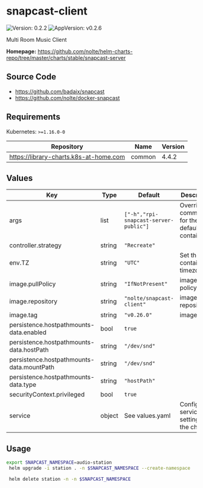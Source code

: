 # snapcast-client

![Version: 0.2.2](https://img.shields.io/badge/Version-0.2.2-informational?style=flat-square) ![AppVersion: v0.2.6](https://img.shields.io/badge/AppVersion-v0.2.6-informational?style=flat-square)

Multi Room Music Client

**Homepage:** <https://github.com/nolte/helm-charts-repo/tree/master/charts/stable/snapcast-server>

## Source Code

* <https://github.com/badaix/snapcast>
* <https://github.com/nolte/docker-snapcast>

## Requirements

Kubernetes: `>=1.16.0-0`

| Repository | Name | Version |
|------------|------|---------|
| https://library-charts.k8s-at-home.com | common | 4.4.2 |

## Values

| Key | Type | Default | Description |
|-----|------|---------|-------------|
| args | list | `["-h","rpi-snapcast-server-public"]` | Override the command(s) for the default container |
| controller.strategy | string | `"Recreate"` |  |
| env.TZ | string | `"UTC"` | Set the container timezone |
| image.pullPolicy | string | `"IfNotPresent"` | image pull policy |
| image.repository | string | `"nolte/snapcast-client"` | image repository |
| image.tag | string | `"v0.26.0"` | image tag |
| persistence.hostpathmounts-data.enabled | bool | `true` |  |
| persistence.hostpathmounts-data.hostPath | string | `"/dev/snd"` |  |
| persistence.hostpathmounts-data.mountPath | string | `"/dev/snd"` |  |
| persistence.hostpathmounts-data.type | string | `"hostPath"` |  |
| securityContext.privileged | bool | `true` |  |
| service | object | See values.yaml | Configures service settings for the chart. |

## Usage

```sh
export SNAPCAST_NAMESPACE=audio-station
 helm upgrade -i station . -n $SNAPCAST_NAMESPACE --create-namespace

 helm delete station -n -n $SNAPCAST_NAMESPACE
```